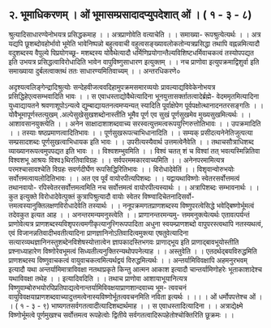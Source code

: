 ## २. भूमाधिकरणम् । ओं भूमासम्प्रसादादप्युपदेशात् ओं । ( १ - ३ - ८)
श्रुत्यादिसाधारण्येनोभयत्र प्रसिद्धकमाह । । अत्रप्राणोवेति वत्याचेति । । समाख्या-
रूपश्रुत्येत्यर्थः । । अत्र यद्यपि छूशब्दोवहोर्भावो भूमेति भावेनिष्पन्नो बहुत्ववाची
वहुत्वसङ्ख्यावलोकतोन्यत्रप्रसिद्धा तथापि वह्नन्नमित्यादौ वदुशब्दस्य वैपुल्ये पिप्रयोगच्छू-
मशब्दस्य योवैथेत्यादौ धर्मिणिप्रयोगान्तैल्यविशिष्टधर्मिवाचकत्वं तस्योपपद्यत इति उभयत्र
प्रसिद्धत्वाविरोधादिति भावेन वापुविष्णुसाधारण इत्युक्तम् । । नच प्राणोवा इत्युपक्रमाद्विशुर्वा
इति समाख्याया दुर्बलत्वाक्तथं ततः साधारण्यमितिवाच्यम् । । अन्तरधिकरणे०

अदृश्यत्वलिङ्गेन्द्रादिश्रुत्योः सन्देहवीजत्ववदिहामुपक्रमसमारव्ययोः प्रावल्याद्यविवेकेनोभयत्र
प्रसिद्धिहेएत्वसम्भवादिति भावः । । स एवाधस्ताद्योवैथेत्यादिना भूनयुत्तासर्क्तातत्वादेर्ब्रह्मे-
वेदममृतमित्यादिना युध्वाद्यायतने श्रवणाशूपोऽन्यत्वे द्युम्बाद्यायतनत्वमप्यन्यत् स्यादिति
पूर्वाक्षेपेण पूर्वपक्षोत्थानादनतरसङ्गतिः । । योवैभूमापूर्णस्तत्युखम् .अल्पेसुखेसुखशब्दोनास्तीति
भूमैव पूर्ण एव सुखं पूर्णसुखमेव मुख्यसुखमित्यर्थः । । आशावसानयुक्त्येति । । अनेन
साक्षादाशाशब्दवाच्य सरस्वत्युत्तमत्वरूपयुत्त्गिरुत्तोतिभावः । ।
उपक्रमादिति । । तस्याः षष्ठप्रमाणत्वादितिभावः । । पूर्णसुखरूपत्चाभिधानादिति । । सम्यक्
प्रसीदत्यनेनेतिजुत्पत्या सम्प्रसादशब्दः पूर्णसुखत्वाभिधायक इति भावः । । उपरीत्यस्यैवार्थ
उत्तमत्वेनैवेति । । तथाचसौत्राधिशब्द व्याख्यानरूपत्वमुपपद्यत इति भावः । । विश्वशम्भुवमिति । ।
विश्वं चतत् शं च विश्वां तत् भवत्यस्मिन्नितिवा विश्वशभू आश्रयः विश्व३थिरतिवाविग्रहः । ।
सर्वपरममकारवाच्यमिति । । अनेनपरमामित्यत्र परमश्चासावश्चेति विग्रहः सवर्णदीर्घेण
रूपसिद्धिरितिभावः । । विरोधादेवेतिं । । विशृवान्वोरुभयोः सर्वोत्तमत्वायलोदितिभावः । । अत
एव पूर्वं वायोरपीत्यपिशब्दः । । यद्वायथाविष्णोः स्वेतरसर्वोत्तमत्वं तथानवायो-
रपिस्वेतरसर्वोत्तमत्वमिति नच सर्वोत्तमत्वं वायोरपीत्यस्यार्थः । । अत्रापिशब्दः सम्भावनार्थः । ।
कुत इत्युक्ते विरोधादेवेत्पुक्तं कुत्रापिश्रुत्यादौ वायोः स्वेतर विष्ण्वादिचेतनादिसर्वो-
त्तमत्वस्यानुक्तिलक्षणविरोधादेवेति तस्यार्थः । । ननूपक्रमगतप्राणशब्दस्य विष्णुपरत्वेसिद्धे
भवेद्बिष्णोर्भूमत्वं तदेवकुत इत्यत आह । । अनन्तरमन्यमनुस्त्वेति । । प्राणानन्तरमन्यमु-
त्तममनुक्त्येत्यर्थः एतावत्पर्यन्तं प्राणोवेत्यत्र प्राणशब्दस्यविशृपरत्वमगीकृत्यानुत्त्गिरूपपादिता
अधुना स्वयम्प्राणशब्दो वापुपरस्त्वथापि नतस्यथत्वं, एवं विजानन्नतिवादीभवतीत्यादिना
प्राणज्ञानिनोऽतिवादित्वमुक्त्या एषतुवेत्यादिना सत्यारव्यथज्ञानिनस्तुशब्देनविशेषस्योत्तात्वेन
ज्ञापकादस्तिभगवः प्राणाद्भूय इति प्राणाद्बावभूयोस्तीति प्रश्नाध्याहारेण विष्णोरेवभूमत्वं
सिध्यतीत्यनुक्तिरन्यथोपपनेत्याह । । अस्तुवेति । । एतदर्थद्बयविरुद्धमिति प्राणशब्दस्य
विष्णुवाचकत्वं वायुवाचकत्वमित्यर्थद्वयं विरुद्धमित्यर्थः । । अन्तर्यामिविवक्षापि अहमनुरभवम्
इत्यादौ यथा अन्तर्यामिमात्राविवक्षा नतथाप्रकृते किन्तु आत्मन आकाश इत्यादौ
चान्तर्यामिणोहरेः भूताकाशादेश्च यथाविवक्षा तथेह । । इत्यादिवदिति । । तथाच प्राणोवा
आशायाभूयानित्यत्र विष्णुवाम्बोरुभयोरपिप्रतिपाद्यत्वेनान्तर्यामिविवक्षयाप्राणशान्दवाच्य भूम-
त्ववचनं वायुविवक्षयाप्राणशब्दवाच्यादुत्तमत्वेनास्यविष्णोर्भूतत्ववचनमिति नविता इत्यर्थः । ।। । ओं धर्मोपपत्तेश्च ओं । । ( १ - ३ - ९)
भाष्यगतसर्वगतत्वादीत्यादिशब्दार्थमाह । । स एवाधस्तादित्यादिना । । अत्राद्येक्ष्मे
विष्णोर्भूमत्वे पूर्णमुखश्च सर्वोत्तमत्व रूपहेत्वोः द्वितीये सर्वगतत्वादिरूपहेतोश्चोक्तिरिति
छूक्रमः । ।
 